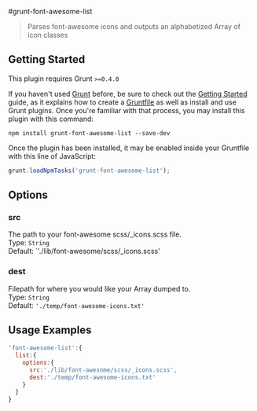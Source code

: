 #grunt-font-awesome-list

> Parses font-awesome icons and outputs an alphabetized Array of icon classes

## Getting Started
This plugin requires Grunt `>=0.4.0`

If you haven't used [Grunt](http://gruntjs.com/) before, be sure to check out the [Getting Started](http://gruntjs.com/getting-started) guide, as it explains how to create a [Gruntfile](http://gruntjs.com/sample-gruntfile) as well as install and use Grunt plugins. Once you're familiar with that process, you may install this plugin with this command:

```shell
npm install grunt-font-awesome-list --save-dev
```

Once the plugin has been installed, it may be enabled inside your Gruntfile with this line of JavaScript:

```js
grunt.loadNpmTasks('grunt-font-awesome-list');
```

## Options

### src
The path to your font-awesome scss/_icons.scss file.  
Type: `String`  
Default: `'./lib/font-awesome/scss/_icons.scss'

### dest
Filepath for where you would like your Array dumped to.  
Type: `String`  
Default: `'./temp/font-awesome-icons.txt'`

## Usage Examples

```js
'font-awesome-list':{
  list:{
    options:{
      src:'./lib/font-awesome/scss/_icons.scss',
      dest:'./temp/font-awesome-icons.txt'
    }
  }
}
```
